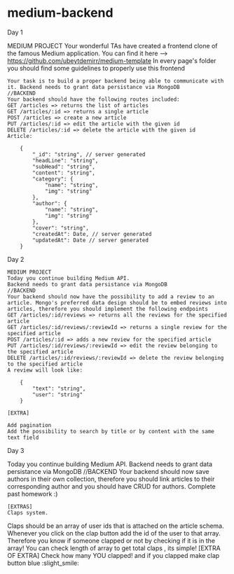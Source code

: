 # medium-backend

Day 1

MEDIUM PROJECT
    Your wonderful TAs have created a frontend clone of the famous Medium application. You can find it here --> https://github.com/ubeytdemirr/medium-template
    In every page's folder you should find some guidelines to properly use this frontend
    
    Your task is to build a proper backend being able to communicate with it. Backend needs to grant data persistance via MongoDB
    //BACKEND
    Your backend should have the following routes included:
    GET /articles => returns the list of articles
    GET /articles/:id => returns a single article
    POST /articles => create a new article
    PUT /articles/:id => edit the article with the given id
    DELETE /articles/:id => delete the article with the given id
    Article:
    
        {
            "_id": "string", // server generated
            "headLine": "string",
            "subHead": "string",
            "content": "string",
            "category": {
                "name": "string",
                "img": "string"
            },
            "author": {
                "name": "string",
                "img": "string"
            },
            "cover": "string",
            "createdAt": Date, // server generated
            "updatedAt": Date // server generated
        }

Day 2

    MEDIUM PROJECT
    Today you continue building Medium API. 
    Backend needs to grant data persistance via MongoDB
    //BACKEND
    Your backend should now have the possibility to add a review to an
    article. Mongo's preferred data design should be to embed reviews into
    articles, therefore you should implement the following endpoints
    GET /articles/:id/reviews => returns all the reviews for the specified article
    GET /articles/:id/reviews/:reviewId => returns a single review for the specified article
    POST /articles/:id => adds a new review for the specified article
    PUT /articles/:id/reviews/:reviewId => edit the review belonging to the specified article
    DELETE /articles/:id/reviews/:reviewId => delete the review belonging to the specified article
    A review will look like:
    
        {
            "text": "string",
            "user": "string"
        }
        
    [EXTRA]
    
    Add pagination
    Add the possibility to search by title or by content with the same text field
    
    
Day 3

Today you continue building Medium API. 
    Backend needs to grant data persistance via MongoDB
    //BACKEND
    Your backend should now save authors in their own collection, therefore you should
    link articles to their corresponding author and you should have CRUD for authors.
    Complete past homework :)
    
    [EXTRAS]
    Claps system. 
   Claps should be an array of user ids that is attached on the article schema.
    Whenever you click on the clap button add the id of the user to that array. 
    Therefore you know if someone clapped or not by checking if it is in the array! 
     You can check length of array to get total claps , its simple!
   [EXTRA OF EXTRA] 
    Check how many YOU clapped! 
    and if you clapped make clap button blue :slight_smile:
